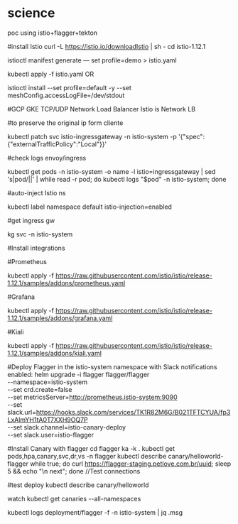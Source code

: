 # science
poc using istio+flagger+tekton

#install Istio
curl -L https://istio.io/downloadIstio | sh -
cd istio-1.12.1

istioctl manifest generate — set profile=demo > istio.yaml

kubectl apply -f istio.yaml
OR

istioctl install --set profile=default -y --set meshConfig.accessLogFile=/dev/stdout

#GCP GKE	TCP/UDP Network Load Balancer	Istio is Network LB

#to preserve the original ip form cliente

kubectl patch svc istio-ingressgateway -n istio-system -p '{"spec":{"externalTrafficPolicy":"Local"}}'

#check logs envoy/ingress

kubectl get pods -n istio-system -o name -l istio=ingressgateway | sed 's|pod/||' | while read -r pod; do kubectl logs "$pod" -n istio-system; done

#auto-inject Istio ns

kubectl label namespace default istio-injection=enabled

#get ingress gw

kg svc -n istio-system

#Install integrations

#Prometheus

kubectl apply -f https://raw.githubusercontent.com/istio/istio/release-1.12.1/samples/addons/prometheus.yaml

#Grafana

kubectl apply -f https://raw.githubusercontent.com/istio/istio/release-1.12.1/samples/addons/grafana.yaml

#Kiali

kubectl apply -f https://raw.githubusercontent.com/istio/istio/release-1.12.1/samples/addons/kiali.yaml

#Deploy Flagger in the istio-system namespace with Slack notifications enabled:
helm upgrade -i flagger flagger/flagger \
--namespace=istio-system \
--set crd.create=false \
--set metricsServer=http://prometheus.istio-system:9090 \
--set slack.url=https://hooks.slack.com/services/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 \
--set slack.channel=istio-canary-deploy \
--set slack.user=istio-flagger

#Install Canary with flagger
cd flagger
ka -k .
kubectl get pods,hpa,canary,svc,dr,vs -n flagger
kubectl describe canary/helloworld-flagger
while true; do curl https://flagger-staging.petlove.com.br/uuid; sleep 5 && echo "\n next"; done //Test connections

#test deploy
kubectl describe canary/helloworld

watch kubectl get canaries --all-namespaces

kubectl logs deployment/flagger -f  -n istio-system | jq .msg

